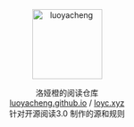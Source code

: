 <div align="center">
<img width="125" height="125" src="https://gitee.com/lyc486/yuedu/raw/master/favicon.svg" alt="luoyacheng"/>

洛娅橙的阅读仓库
<br>
<a href="https://luoyacheng.github.io" target="_blank">luoyacheng.github.io</a> / <a href="https://loyc.xyz" target="_blank">loyc.xyz</a>  
针对开源阅读3.0 制作的源和规则
</div>
